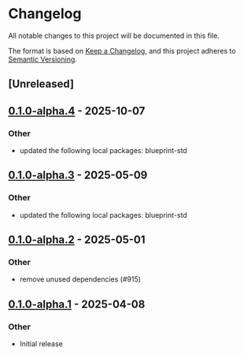 # Changelog

All notable changes to this project will be documented in this file.

The format is based on [Keep a Changelog](https://keepachangelog.com/en/1.0.0/),
and this project adheres to [Semantic Versioning](https://semver.org/spec/v2.0.0.html).

## [Unreleased]

## [0.1.0-alpha.4](https://github.com/tangle-network/blueprint/compare/blueprint-build-utils-v0.1.0-alpha.3...blueprint-build-utils-v0.1.0-alpha.4) - 2025-10-07

### Other

- updated the following local packages: blueprint-std

## [0.1.0-alpha.3](https://github.com/tangle-network/blueprint/compare/blueprint-build-utils-v0.1.0-alpha.2...blueprint-build-utils-v0.1.0-alpha.3) - 2025-05-09

### Other

- updated the following local packages: blueprint-std

## [0.1.0-alpha.2](https://github.com/tangle-network/blueprint/compare/blueprint-build-utils-v0.1.0-alpha.1...blueprint-build-utils-v0.1.0-alpha.2) - 2025-05-01

### Other

- remove unused dependencies (#915)

## [0.1.0-alpha.1](https://github.com/tangle-network/blueprint/releases/tag/blueprint-build-utils-v0.1.0-alpha.1) - 2025-04-08

### Other

- Initial release
